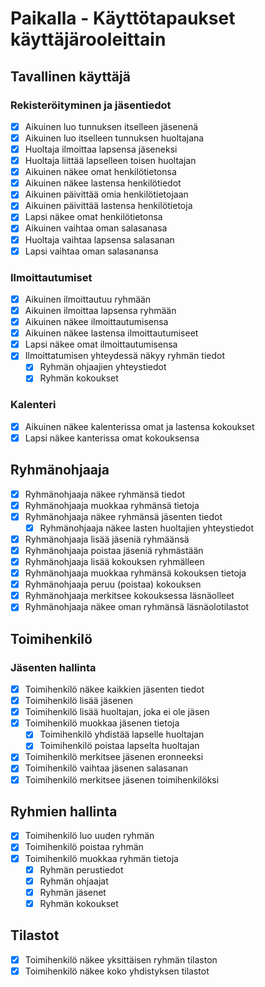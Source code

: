 # Paikalla - Käyttötapaukset käyttäjärooleittain

## Tavallinen käyttäjä

### Rekisteröityminen ja jäsentiedot

- [x] Aikuinen luo tunnuksen itselleen jäsenenä
- [x] Aikuinen luo itselleen tunnuksen huoltajana
- [x] Huoltaja ilmoittaa lapsensa jäseneksi
- [x] Huoltaja liittää lapselleen toisen huoltajan
- [x] Aikuinen näkee omat henkilötietonsa
- [x] Aikuinen näkee lastensa henkilötiedot
- [x] Aikuinen päivittää omia henkilötietojaan
- [x] Aikuinen päivittää lastensa henkilötietoja
- [x] Lapsi näkee omat henkilötietonsa
- [x] Aikuinen vaihtaa oman salasanasa
- [x] Huoltaja vaihtaa lapsensa salasanan
- [x] Lapsi vaihtaa oman salasanansa

### Ilmoittautumiset

- [x] Aikuinen ilmoittautuu ryhmään
- [x] Aikuinen ilmoittaa lapsensa ryhmään
- [x] Aikuinen näkee ilmoittautumisensa
- [x] Aikuinen näkee lastensa ilmoittautumiseet
- [x] Lapsi näkee omat ilmoittautumisensa
- [x] Ilmoittatumisen yhteydessä näkyy ryhmän tiedot
  - [x] Ryhmän ohjaajien yhteystiedot
  - [x] Ryhmän kokoukset

### Kalenteri

- [x] Aikuinen näkee kalenterissa omat ja lastensa kokoukset
- [x] Lapsi näkee kanterissa omat kokouksensa

## Ryhmänohjaaja

- [x] Ryhmänohjaaja näkee ryhmänsä tiedot
- [x] Ryhmänohjaaja muokkaa ryhmänsä tietoja
- [x] Ryhmänohjaaja näkee ryhmänsä jäsenten tiedot
  - [x] Ryhmänohjaaja näkee lasten huoltajien yhteystiedot
- [x] Ryhmänohjaaja lisää jäseniä ryhmäänsä
- [x] Ryhmänohjaaja poistaa jäseniä ryhmästään
- [x] Ryhmänohjaaja lisää kokouksen ryhmälleen
- [x] Ryhmänohjaaja muokkaa ryhmänsä kokouksen tietoja
- [x] Ryhmänohjaaja peruu (poistaa) kokouksen  
- [x] Ryhmänohjaaja merkitsee kokouksessa läsnäolleet
- [x] Ryhmänohjaaja näkee oman ryhmänsä läsnäolotilastot

## Toimihenkilö

### Jäsenten hallinta

- [x] Toimihenkilö näkee kaikkien jäsenten tiedot
- [x] Toimihenkilö lisää jäsenen
- [x] Toimihenkilö lisää huoltajan, joka ei ole jäsen
- [x] Toimihenkilö muokkaa jäsenen tietoja
  - [x] Toimihenkilö yhdistää lapselle huoltajan
  - [x] Toimihenkilö poistaa lapselta huoltajan
- [x] Toimihenkilö merkitsee jäsenen eronneeksi
- [x] Toimihenkilö vaihtaa jäsenen salasanan
- [x] Toimihenkilö merkitsee jäsenen toimihenkilöksi

## Ryhmien hallinta
- [x] Toimihenkilö luo uuden ryhmän
- [x] Toimihenkilö poistaa ryhmän
- [x] Toimihenkilö muokkaa ryhmän tietoja
  - [x] Ryhmän perustiedot
  - [x] Ryhmän ohjaajat
  - [x] Ryhmän jäsenet
  - [x] Ryhmän kokoukset

## Tilastot
- [x] Toimihenkilö näkee yksittäisen ryhmän tilaston
- [x] Toimihenkilö näkee koko yhdistyksen tilastot
